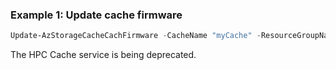 ### Example 1: Update cache firmware
```powershell
Update-AzStorageCacheCachFirmware -CacheName "myCache" -ResourceGroupName "myResourceGroup"
```

The HPC Cache service is being deprecated.

